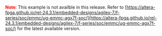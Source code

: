  <b style="color: red;">Note</b>: This example is not availble in this release. Refer to [https://altera-fpga.github.io/rel-24.3.1/embedded-designs/agilex-7/f-series/soc/emmc/ug-emmc-agx7f-soc/](https://altera-fpga.github.io/rel-24.3.1/embedded-designs/agilex-7/f-series/soc/emmc/ug-emmc-agx7f-soc/) for the latest available version.
